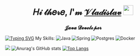 <h1 align="center" font-size: 50pt>𝐻𝒾 𝓉𝒽𝑒𝓇𝑒, 𝐼'𝓂 <a href="https://daniilshat.ru/" target="_blank">𝒱𝓁𝒶𝒹𝒾𝓈𝓁𝒶𝓋</a> 
<img src="https://github.com/blackcater/blackcater/raw/main/images/Hi.gif" height="32"/></h1>
<h3 align="center">𝓙𝓪𝓿𝓪 𝓓𝓮𝓿𝓮𝓵𝓸𝓹𝓮𝓻</h3>

[![Typing SVG](https://readme-typing-svg.demolab.com/?lines=First+line+of+text;Second+line+of+text)](https://git.io/typing-svg)
My Skills:
![Java](https://img.shields.io/badge/java-%23ED8B00.svg?style=for-the-badge&logo=java&logoColor=white)
![Spring](https://img.shields.io/badge/spring-%236DB33F.svg?style=for-the-badge&logo=spring&logoColor=white)
![Postgres](https://img.shields.io/badge/postgres-%23316192.svg?style=for-the-badge&logo=postgresql&logoColor=white)
![Docker](https://img.shields.io/badge/docker-%230db7ed.svg?style=for-the-badge&logo=docker&logoColor=white)

![](https://github-profile-summary-cards.vercel.app/api/cards/profile-details?username=Bervy&theme=radical)
![Anurag's GitHub stats](https://github-readme-stats.vercel.app/api?username=Bervy&show_icons=true&theme=radical)
[![Top Langs](https://github-readme-stats.vercel.app/api/top-langs/?username=Bervy&layout=compact)](https://github.com/anuraghazra/github-readme-stats)
